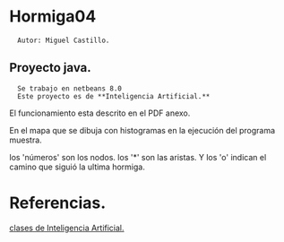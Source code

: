 Hormiga04
===============
      Autor: Miguel Castillo.

## Proyecto java.
      Se trabajo en netbeans 8.0
      Este proyecto es de **Inteligencia Artificial.**


El funcionamiento esta descrito en el PDF anexo.

En el mapa que se dibuja con histogramas en la ejecución del programa muestra.

los 'números' son los nodos.
los '*' son las aristas.
Y los 'o' indican el camino que siguió la ultima hormiga.


Referencias.
============
[clases de Inteligencia Artificial.](./hormiga.pdf)
